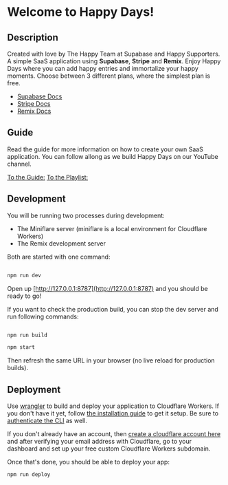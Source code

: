 # Welcome to Happy Days!

## Description

Created with love by The Happy Team at Supabase and Happy Supporters.
A simple SaaS application using **Supabase**, **Stripe** and **Remix**.
Enjoy Happy Days where you can add happy entries and immortalize your happy moments. Choose between 3 different plans, where the simplest plan is free.

- [Supabase Docs](https://supabase.com/docs)
- [Stripe Docs](https://stripe.com/docs)
- [Remix Docs](https://remix.run/docs)


## Guide

Read the guide for more information on how to create your own SaaS application.
You can follow allong as we build Happy Days on our YouTube channel.

[To the Guide:](./guide/)
[To the Playlist:](https://www.youtube.com/playlist?list=PL5S4mPUpp4OvS_lW6OGX2NTiQ_AHAQ3t-)

  
## Development

You will be running two processes during development:

- The Miniflare server (miniflare is a local environment for Cloudflare Workers)
- The Remix development server 

Both are started with one command:

```sh

npm run dev

```

Open up [http://127.0.0.1:8787](http://127.0.0.1:8787) and you should be ready to go! 

If you want to check the production build, you can stop the dev server and run following commands:

```sh

npm run build

npm start

```

Then refresh the same URL in your browser (no live reload for production builds).

## Deployment

Use [wrangler](https://developers.cloudflare.com/workers/cli-wrangler) to build and deploy your application to Cloudflare Workers. If you don't have it yet, follow [the installation guide](https://developers.cloudflare.com/workers/cli-wrangler/install-update) to get it setup. Be sure to [authenticate the CLI](https://developers.cloudflare.com/workers/cli-wrangler/authentication) as well.
  

If you don't already have an account, then [create a cloudflare account here](https://dash.cloudflare.com/sign-up) and after verifying your email address with Cloudflare, go to your dashboard and set up your free custom Cloudflare Workers subdomain.

Once that's done, you should be able to deploy your app:

```sh
npm run deploy
```